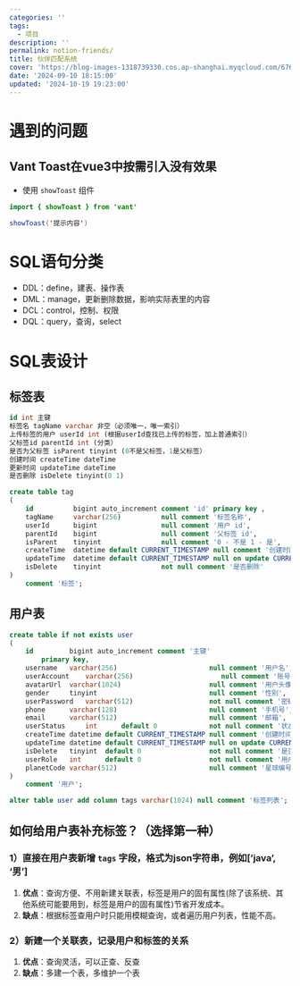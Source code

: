```yaml
---
categories: ''
tags:
  - 项目
description: ''
permalink: notion-friends/
title: 伙伴匹配系统
cover: 'https://blog-images-1318739330.cos.ap-shanghai.myqcloud.com/676e58f53e170caf75c77817df0c367d.jpg'
date: '2024-09-10 18:15:00'
updated: '2024-10-19 19:23:00'
---
```


# 遇到的问题


## Vant Toast在vue3中按需引入没有效果

- 使用 `showToast` 组件

```java
import { showToast } from 'vant'

showToast('提示内容')
```


# SQL语句分类

- DDL：define，建表、操作表
- DML：manage，更新删除数据，影响实际表里的内容
- DCL：control，控制、权限
- DQL：query，查询，select

# SQL表设计


## 标签表


```sql
id int 主键
标签名 tagName varchar 非空（必须唯一，唯一索引）
上传标签的用户 userId int (根据userId查找已上传的标签，加上普通索引）
父标签id parentId int (分类）
是否为父标签 isParent tinyint (0不是父标签，1是父标签）
创建时间 createTime dateTime
更新时间 updateTime dateTime
是否删除 isDelete tinyint(0 1)

create table tag
(
    id          bigint auto_increment comment 'id' primary key ,
    tagName     varchar(256)          null comment '标签名称',
    userId      bigint                null comment '用户 id',
    parentId    bigint                null comment '父标签 id',
    isParent    tinyint               null comment '0 - 不是 1 - 是',
    createTime  datetime default CURRENT_TIMESTAMP null comment '创建时间',
    updateTime  datetime default CURRENT_TIMESTAMP null on update CURRENT_TIMESTAMP,
    isDelete    tinyint               not null comment '是否删除'
)
    comment '标签';
```


## 用户表


```sql
create table if not exists user
(
    id         bigint auto_increment comment '主键'
        primary key,
    username   varchar(256)                       null comment '用户名',
    userAccount    varchar(256)                      null comment '账号',
    avatarUrl  varchar(1024)                      null comment '用户头像',
    gender     tinyint                            null comment '性别',
    userPassword   varchar(512)                   not null comment '密码',
    phone      varchar(128)                       null comment '手机号',
    email      varchar(512)                       null comment '邮箱',
    userStatus     int      default 0             not null comment '状态 0-正常',
    createTime datetime default CURRENT_TIMESTAMP null comment '创建时间',
    updateTime datetime default CURRENT_TIMESTAMP null on update CURRENT_TIMESTAMP comment '修改时间',
    isDelete   tinyint  default 0                 not null comment '是否删除 0-正常',
    userRole   int      default 0                 not null comment '用户角色 0-普通用户 1-管理员',
    planetCode varchar(512)                       null comment '星球编号'
)
    comment '用户';

alter table user add column tags varchar(1024) null comment '标签列表';
```


## 如何给用户表补充标签？（选择第一种）


### 1）直接在用户表新增 `tags` 字段，格式为json字符串，例如[’java’, ‘男’]

1. **优点**：查询方便、不用新建关联表，标签是用户的固有属性(除了该系统、其他系统可能要用到，标签是用户的固有属性)节省开发成本。
2. **缺点**：根据标签查用户时只能用模糊查询，或者遍历用户列表，性能不高。

### 2）新建一个关联表，记录用户和标签的关系

1. **优点**：查询灵活，可以正查、反查
2. **缺点**：多建一个表，多维护一个表
